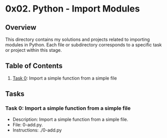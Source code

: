 # 0x02. Python - Import Modules

## Overview

This directory contains my solutions and projects related to importing modules in Python. Each file or subdirectory corresponds to a specific task or project within this stage.

## Table of Contents

1. [Task 0](./0-add.py): Import a simple function from a simple file

## Tasks

### Task 0: Import a simple function from a simple file

- Description: Import a simple function from a simple file.
- File: 0-add.py.
- Instructions: ./0-add.py

